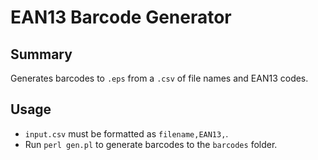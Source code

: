 # EAN13 Barcode Generator

## Summary

Generates barcodes to `.eps` from a `.csv` of file names and EAN13 codes.

## Usage

* `input.csv` must be formatted as `filename,EAN13,`.
* Run `perl gen.pl` to generate barcodes to the `barcodes` folder.
